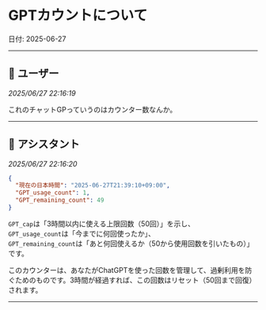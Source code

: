 # GPTカウントについて

日付: 2025-06-27

---

## 👤 ユーザー
*2025/06/27 22:16:19*

これのチャットGPっていうのはカウンター数なんか。

---

## 🤖 アシスタント
*2025/06/27 22:16:20*

```json
{
  "現在の日本時間": "2025-06-27T21:39:10+09:00",
  "GPT_usage_count": 1,
  "GPT_remaining_count": 49
}
```

`GPT_cap`は「3時間以内に使える上限回数（50回）」を示し、  
`GPT_usage_count`は「今までに何回使ったか」、  
`GPT_remaining_count`は「あと何回使えるか（50から使用回数を引いたもの）」です。

このカウンターは、あなたがChatGPTを使った回数を管理して、過剰利用を防ぐためのものです。3時間が経過すれば、この回数はリセット（50回まで回復）されます。

---
